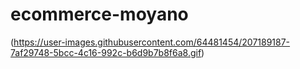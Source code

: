 # ecommerce-moyano

(https://user-images.githubusercontent.com/64481454/207189187-7af29748-5bcc-4c16-992c-b6d9b7b8f6a8.gif)
